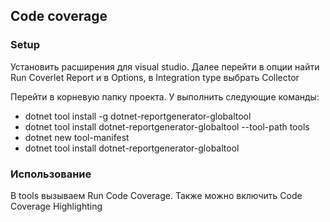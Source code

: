 ## Code coverage

### Setup

Установить расширения для visual studio. Далее перейти в опции найти Run Coverlet Report и в Options, в Integration type выбрать Collector

Перейти в корневую папку проекта. У выполнить следующие команды:
- dotnet tool install -g dotnet-reportgenerator-globaltool
- dotnet tool install dotnet-reportgenerator-globaltool --tool-path tools
- dotnet new tool-manifest
- dotnet tool install dotnet-reportgenerator-globaltool

### Использование

В tools вызываем Run Code Coverage. Также можно включить Code Coverage Highlighting